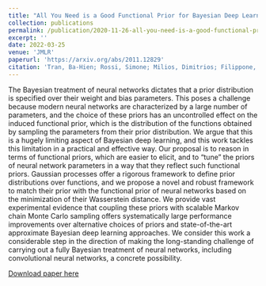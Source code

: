 ```yaml
---
title: "All You Need is a Good Functional Prior for Bayesian Deep Learning"
collection: publications
permalink: /publication/2020-11-26-all-you-need-is-a-good-functional-prior
excerpt: ''
date: 2022-03-25
venue: 'JMLR'
paperurl: 'https://arxiv.org/abs/2011.12829'
citation: 'Tran, Ba-Hien; Rossi, Simone; Milios, Dimitrios; Filippone, Maurizio. All You Need is a Good Functional Prior for Bayesian Deep Learning. <i>Journal of Machine Learning Research</i>, 2022'
---
```

The Bayesian treatment of neural networks dictates that a prior distribution is specified over their weight and bias parameters. This poses a challenge because modern neural networks are characterized by a large number of parameters, and the choice of these priors has an uncontrolled effect on the induced functional prior, which is the distribution of the functions obtained by sampling the parameters from their prior distribution. We argue that this is a hugely limiting aspect of Bayesian deep learning, and this work tackles this limitation in a practical and effective way. Our proposal is to reason in terms of functional priors, which are easier to elicit, and to “tune” the priors of neural network parameters in a way that they reflect such functional priors. Gaussian processes offer a rigorous framework to define prior distributions over functions, and we propose a novel and robust framework to match their prior with the functional prior of neural networks based on the minimization of their Wasserstein distance. We provide vast experimental evidence that coupling these priors with scalable Markov chain Monte Carlo sampling offers systematically large performance improvements over alternative choices of priors and state-of-the-art approximate Bayesian deep learning approaches. We consider this work a considerable step in the direction of making the long-standing challenge of carrying out a fully Bayesian treatment of neural networks, including convolutional neural networks, a concrete possibility.

[Download paper here](https://arxiv.org/pdf/2011.12829.pdf)

<!-- Recommended citation: Tran, Ba-Hien et al. (2021). "Functional Priors for bayesian neural networks through wasserstein distance minimization to Gaussian processes." <i>ArXiv</i>. 1(1). -->